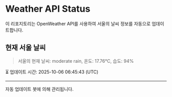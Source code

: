 
# Weather API Status

이 리포지토리는 OpenWeather API를 사용하여 서울의 날씨 정보를 자동으로 업데이트합니다.

## 현재 서울 날씨
> 서울의 현재 날씨: moderate rain, 온도: 17.76°C, 습도: 94%

⏳ 업데이트 시간: 2025-10-06 06:45:43 (UTC)

---
자동 업데이트 봇에 의해 관리됩니다.

